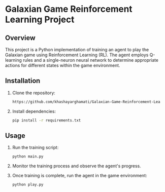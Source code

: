 # Galaxian Game Reinforcement Learning Project

## Overview

This project is a Python implementation of training an agent to play the Galaxian game using Reinforcement Learning (RL). The agent employs Q-learning rules and a single-neuron neural network to determine appropriate actions for different states within the game environment.


## Installation

1. Clone the repository:
   ```bash
   https://github.com/khashayarghamati/Galaxian-Game-Reinforcement-Learning.git
   ```

2. Install dependencies:
   ```bash
   pip install -r requirements.txt
   ```

## Usage

1. Run the training script:
   ```bash
   python main.py
   ```

2. Monitor the training process and observe the agent's progress.

3. Once training is complete, run the agent in the game environment:
   ```bash
   python play.py
   ```